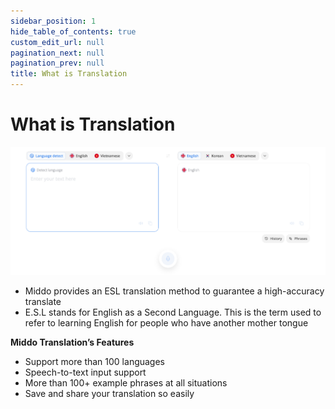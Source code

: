 ```yaml
---
sidebar_position: 1
hide_table_of_contents: true
custom_edit_url: null
pagination_next: null
pagination_prev: null
title: What is Translation
---
```



# What is Translation

![What is Translation](./img/what-is-translation.png)

- Middo provides an ESL translation method to guarantee a high-accuracy translate
- E.S.L stands for English as a Second Language. This is the term used to refer to learning English for people who have another mother tongue

**Middo Translation’s Features**

- Support more than 100 languages
- Speech-to-text input support
- More than 100+ example phrases at all situations
- Save and share your translation so easily


